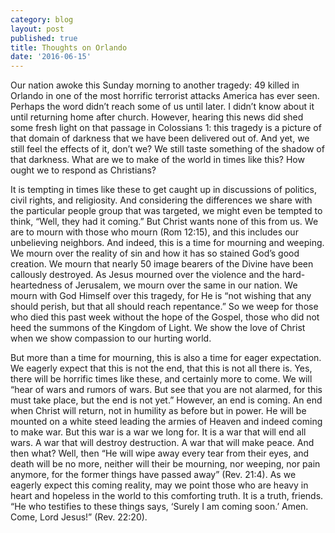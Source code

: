 ```yaml
---
category: blog
layout: post
published: true
title: Thoughts on Orlando
date: '2016-06-15'
---
```

Our nation awoke this Sunday morning to another tragedy: 49 killed in Orlando in one of the most horrific terrorist attacks America has ever seen.  Perhaps the word didn’t reach some of us until later.  I didn’t know about it until returning home after church.  However, hearing this news did shed some fresh light on that passage in Colossians 1: this tragedy is a picture of that domain of darkness that we have been delivered out of.  And yet, we still feel the effects of it, don’t we?  We still taste something of the shadow of that darkness.  What are we to make of the world in times like this?  How ought we to respond as Christians?

It is tempting in times like these to get caught up in discussions of politics, civil rights, and religiosity.  And considering the differences we share with the particular people group that was targeted, we might even be tempted to think, “Well, they had it coming.”  But Christ wants none of this from us.  We are to mourn with those who mourn (Rom 12:15), and this includes our unbelieving neighbors.  And indeed, this is a time for mourning and weeping.  We mourn over the reality of sin and how it has so stained God’s good creation.  We mourn that nearly 50 image bearers of the Divine have been callously destroyed.  As Jesus mourned over the violence and the hard-heartedness of Jerusalem, we mourn over the same in our nation.  We mourn with God Himself over this tragedy, for He is “not wishing that any should perish, but that all should reach repentance.”  So we weep for those who died this past week without the hope of the Gospel, those who did not heed the summons of the Kingdom of Light.  We show the love of Christ when we show compassion to our hurting world.

But more than a time for mourning, this is also a time for eager expectation.  We eagerly expect that this is not the end, that this is not all there is.  Yes, there will be horrific times like these, and certainly more to come.  We will “hear of wars and rumors of wars. But see that you are not alarmed, for this must take place, but the end is not yet.”  However, an end is coming.  An end when Christ will return, not in humility as before but in power.  He will be mounted on a white steed leading the armies of Heaven and indeed coming to make war.  But this war is a war we long for.  It is a war that will end all wars.  A war that will destroy destruction.  A war that will make peace.  And then what?  Well, then “He will wipe away every tear from their eyes, and death will be no more, neither will their be mourning, nor weeping, nor pain anymore, for the former things have passed away” (Rev. 21:4).  As we eagerly expect this coming reality, may we point those who are heavy in heart and hopeless in the world to this comforting truth.  It is a truth, friends.  “He who testifies to these things says, ‘Surely I am coming soon.’ Amen. Come, Lord Jesus!” (Rev. 22:20).
